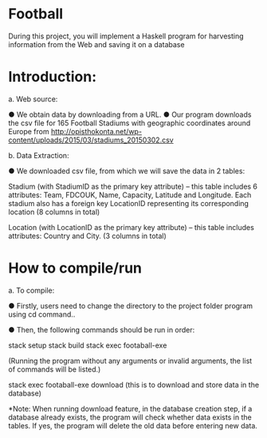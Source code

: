 # Football
During this project, you will implement a Haskell program for harvesting information from the Web and saving it on a database

# Introduction:

a. Web source:

● We obtain data by downloading from a URL.
● Our program downloads the csv file for 165 Football Stadiums with geographic coordinates around Europe from http://opisthokonta.net/wp-content/uploads/2015/03/stadiums_20150302.csv

b. Data Extraction:

● We downloaded csv file, from which we will save the data in 2 tables: 

Stadium (with StadiumID as the primary key attribute) – this table includes 6 attributes: Team, FDCOUK, Name, Capacity, Latitude and Longitude. Each stadium also has a foreign key LocationID representing its corresponding location (8 columns in total) 

Location (with LocationID as the primary key attribute) – this table includes
attributes: Country and City. (3 columns in total)

# How to compile/run
a. To compile:

● Firstly, users need to change the directory to the project folder program using cd command..

● Then, the following commands should be run in order:

  stack setup
  stack build
  stack exec footaball-exe
  
(Running the program without any arguments or invalid arguments, the list of commands will be listed.)

stack exec footaball-exe download (this is to download and store data in the database)


*Note: When running download feature, in the database creation step, if a database already exists, the program will check whether data exists in the tables. If yes, the program will delete the old data before entering new data.
